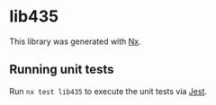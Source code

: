 # lib435

This library was generated with [Nx](https://nx.dev).

## Running unit tests

Run `nx test lib435` to execute the unit tests via [Jest](https://jestjs.io).

